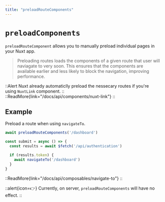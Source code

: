 ```yaml
---
title: "preloadRouteComponents"
---
```


# `preloadComponents`

`preloadRouteComponent` allows you to manually preload individual pages in your Nuxt app.

> Preloading routes loads the components of a given route that user will naviagate to very soon. This ensures that the components are available earlier and less likely to block the navigation, improving performance.

::Alert
Nuxt already automaticlly preload the nessecary routes if you're using `NuxtLink` component.
::
::ReadMore{link="/docs/api/components/nuxt-link"}
::

## Example

Preload a route when using `navigateTo`.

```ts
await preloadRouteComponents('/dashboard')

const submit = async () => {
  const results = await $fetch('/api/authentication')

  if (results.token) {
    await navigateTo('/dashboard')
  }
}
```

::ReadMore{link="/docs/api/composables/navigate-to"}
::

::alert{icon=👉}
Currently, on server, `preloadRouteComponents` will have no effect.
::
